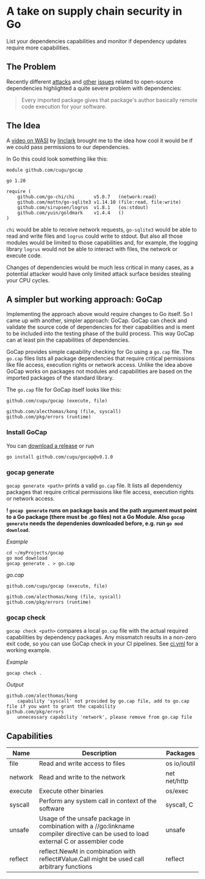 # A take on supply chain security in Go

List your dependencies capabilities and monitor if dependency updates require more capabilities.

## The Problem

Recently different [attacks](https://medium.com/@alex.birsan/dependency-confusion-4a5d60fec610) and
[other](https://www.bleepingcomputer.com/news/security/dev-corrupts-npm-libs-colors-and-faker-breaking-thousands-of-apps/)
[issues](https://cve.mitre.org/cgi-bin/cvename.cgi?name=CVE-2021-44228)
related to open-source dependencies highlighted a quite severe problem with dependencies:

> Every imported package gives that package's author basically remote code
> execution for your software.

## The Idea

A [video on WASI](https://www.youtube.com/watch?v=fh9WXPu0hw8) by
[linclark](https://twitter.com/linclark) brought me to the idea how cool it would be if we could pass permissions to our
dependencies.

In Go this could look something like this:

```
module github.com/cugu/gocap

go 1.20

require (
	github.com/go-chi/chi       v5.0.7   (network:read)
	github.com/mattn/go-sqlite3 v1.14.10 (file:read, file:write)
	github.com/sirupsen/logrus  v1.8.1   (os:stdout)
	github.com/yuin/goldmark    v1.4.4   ()
)
```

`chi` would be able to receive network requests, `go-sqlite3` would be able to read and write files and `logrus` could
write to stdout. But also all those modules would be limited to those capabilities and, for example, the logging
library `logrus` would not be able to interact with files, the network or execute code.

Changes of dependencies would be much less critical in many cases, as a potential attacker would have only limited
attack surface besides stealing your CPU cycles.

## A simpler but working approach: GoCap

Implementing the approach above would require changes to Go itself. So I came up with another, simpler approach: GoCap.
GoCap can check and validate the source code of dependencies for their capabilities and is ment to be included into the
testing phase of the build process. This way GoCap can at least pin the capabilities of dependencies.

GoCap provides simple capability checking for Go using a `go.cap` file. The
`go.cap` files lists all package dependencies that require critical permissions like file access, execution rights or
network access. Unlike the idea above GoCap works on packages not modules and capabilities are based on the imported
packages of the standard library.

The `go.cap` file for GoCap itself looks like this:

```
github.com/cugu/gocap (execute, file)

github.com/alecthomas/kong (file, syscall)
github.com/pkg/errors (runtime)
```

### Install GoCap

You can [download a release](https://github.com/cugu/gocap/releases) or run

```shell
go install github.com/cugu/gocap@v0.1.0
```

### gocap generate

`gocap generate <path>` prints a valid `go.cap` file. It lists all dependency packages that require critical permissions
like file access, execution rights or network access.

**! `gocap generate` runs on package basis and the path argument must point to a Go package (there must be .go files)
not a Go Module. Also `gocap generate` needs the dependenies downloaded before, e.g. run `go mod download`**.

*Example*

```shell
cd ~/myProjects/gocap
go mod download
gocap generate . > go.cap
```

*go.cap*

```
github.com/cugu/gocap (execute, file)

github.com/alecthomas/kong (file, syscall)
github.com/pkg/errors (runtime)
``` 

### gocap check

`gocap check <path>` compares a local `go.cap` file with the actual required capabilities by dependency packages. Any
missmatch results in a non-zero exit code, so you can use GoCap check in your CI pipelines.
See [ci.yml](https://github.com/cugu/gocap/blob/main/.github/workflows/ci.yml#L28) for a working example.

*Example*

```shell
gocap check .
```

*Output*

```
github.com/alecthomas/kong
	capability 'syscall' not provided by go.cap file, add to go.cap file if you want to grant the capability
github.com/pkg/errors
	unnecessary capability 'network', please remove from go.cap file
``` 

## Capabilities

| Name    | Description                                                                                                                         | Packages     |
|---------|-------------------------------------------------------------------------------------------------------------------------------------|--------------|
| file    | Read and write access to files                                                                                                      | os io/ioutil |
| network | Read and write to the network                                                                                                       | net net/http |
| execute | Execute other binaries                                                                                                              | os/exec      |
| syscall | Perform any system call in context of the software                                                                                  | syscall, C   |
| unsafe  | Usage of the unsafe package in combination with a //go:linkname compiler directive can be used to load external C or assembler code | unsafe       |
| reflect | reflect.NewAt in combination with reflect#Value.Call might be used call arbitrary functions                                         | reflect      |
